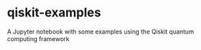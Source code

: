 # qiskit-examples
A Jupyter notebook with some examples using the Qiskit quantum computing framework
